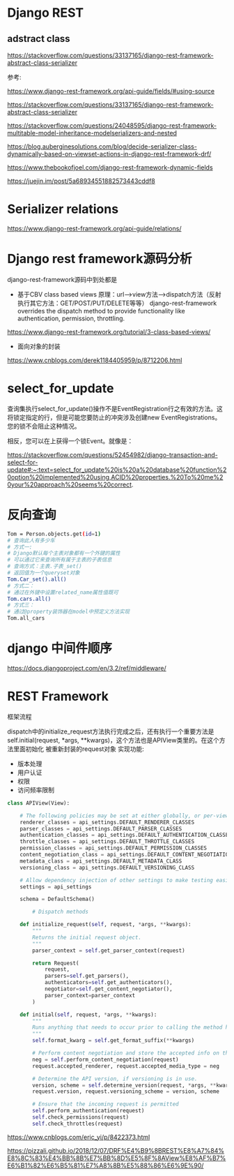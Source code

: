 # Django REST


## adstract class

https://stackoverflow.com/questions/33137165/django-rest-framework-abstract-class-serializer

参考:

https://www.django-rest-framework.org/api-guide/fields/#using-source


https://stackoverflow.com/questions/33137165/django-rest-framework-abstract-class-serializer

https://stackoverflow.com/questions/24048595/django-rest-framework-multitable-model-inheritance-modelserializers-and-nested

https://blog.auberginesolutions.com/blog/decide-serializer-class-dynamically-based-on-viewset-actions-in-django-rest-framework-drf/

https://www.thebookofjoel.com/django-rest-framework-dynamic-fields

https://juejin.im/post/5a68934551882573443cddf8


# Serializer relations

https://www.django-rest-framework.org/api-guide/relations/

# Django rest framework源码分析

django-rest-framework源码中到处都是
- 基于CBV class based views
原理：url-->view方法-->dispatch方法（反射执行其它方法：GET/POST/PUT/DELETE等等）
django-rest-framework overrides the dispatch method to provide functionality like authentication, permission, throttling.

https://www.django-rest-framework.org/tutorial/3-class-based-views/
- 面向对象的封装

https://www.cnblogs.com/derek1184405959/p/8712206.html

# select_for_update

查询集执行select_for_update()操作不是EventRegistration行之有效的方法。这将锁定指定的行，但是可能您要防止的冲突涉及创建new EventRegistrations。您的锁不会阻止这种情况。

相反，您可以在上获得一个锁Event。就像是：

https://stackoverflow.com/questions/52454982/django-transaction-and-select-for-update#:~:text=select_for_update%20is%20a%20database%20function%20option%20implemented%20using,ACID%20properties.%20To%20me%20your%20approach%20seems%20correct.


# 反向查询

```sh
Tom = Person.objects.get(id=1)
# 查询此人有多少车
# 方式一:
# Django默认每个主表对象都有一个外键的属性
# 可以通过它来查询所有属于主表的子表信息
# 查询方式：主表.子表_set()
# 返回值为一个queryset对象
Tom.Car_set().all()
# 方式二：
# 通过在外键中设置related_name属性值既可
Tom.cars.all()
# 方式三：
# 通过@property装饰器在model中预定义方法实现
Tom.all_cars
```

# django 中间件顺序

https://docs.djangoproject.com/en/3.2/ref/middleware/


# REST Framework

框架流程

dispatch中的initialize_request方法执行完成之后，还有执行一个重要方法是self.initial(request, *args, **kwargs)，这个方法也是APIView类里的。在这个方法里面初始化
被重新封装的request对象
实现功能:
- 版本处理
- 用户认证
- 权限
- 访问频率限制

```python
class APIView(View):

    # The following policies may be set at either globally, or per-view.
    renderer_classes = api_settings.DEFAULT_RENDERER_CLASSES
    parser_classes = api_settings.DEFAULT_PARSER_CLASSES
    authentication_classes = api_settings.DEFAULT_AUTHENTICATION_CLASSES
    throttle_classes = api_settings.DEFAULT_THROTTLE_CLASSES
    permission_classes = api_settings.DEFAULT_PERMISSION_CLASSES
    content_negotiation_class = api_settings.DEFAULT_CONTENT_NEGOTIATION_CLASS
    metadata_class = api_settings.DEFAULT_METADATA_CLASS
    versioning_class = api_settings.DEFAULT_VERSIONING_CLASS

    # Allow dependency injection of other settings to make testing easier.
    settings = api_settings

    schema = DefaultSchema()

        # Dispatch methods

    def initialize_request(self, request, *args, **kwargs):
        """
        Returns the initial request object.
        """
        parser_context = self.get_parser_context(request)

        return Request(
            request,
            parsers=self.get_parsers(),
            authenticators=self.get_authenticators(),
            negotiator=self.get_content_negotiator(),
            parser_context=parser_context
        )

    def initial(self, request, *args, **kwargs):
        """
        Runs anything that needs to occur prior to calling the method handler.
        """
        self.format_kwarg = self.get_format_suffix(**kwargs)

        # Perform content negotiation and store the accepted info on the request
        neg = self.perform_content_negotiation(request)
        request.accepted_renderer, request.accepted_media_type = neg

        # Determine the API version, if versioning is in use.
        version, scheme = self.determine_version(request, *args, **kwargs)
        request.version, request.versioning_scheme = version, scheme

        # Ensure that the incoming request is permitted
        self.perform_authentication(request)
        self.check_permissions(request)
        self.check_throttles(request)
```


https://www.cnblogs.com/eric_yi/p/8422373.html




https://pizzali.github.io/2018/12/07/DRF%E4%B9%8BREST%E8%A7%84%E8%8C%83%E4%BB%8B%E7%BB%8D%E5%8F%8AView%E8%AF%B7%E6%B1%82%E6%B5%81%E7%A8%8B%E5%88%86%E6%9E%90/